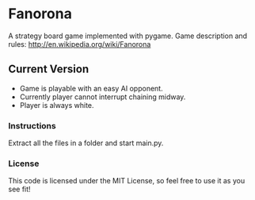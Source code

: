# Fanorona
A strategy board game implemented with pygame. Game description and rules: http://en.wikipedia.org/wiki/Fanorona
  

## Current Version
 - Game is playable with an easy AI opponent.
 - Currently player cannot interrupt chaining midway.
 - Player is always white.

### Instructions
Extract all the files in a folder and start main.py.  

### License
This code is licensed under the MIT License, so feel free to use it as you see fit!
